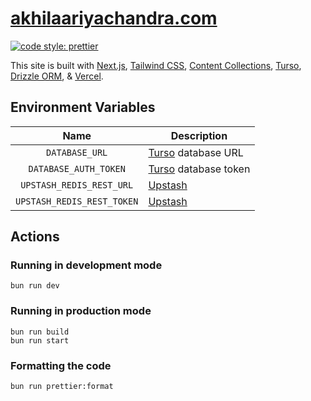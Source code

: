 # [akhilaariyachandra.com](https://akhilaariyachandra.com/)

[![code style: prettier](https://img.shields.io/badge/code_style-prettier-ff69b4.svg?style=flat-square)](https://github.com/prettier/prettier)

This site is built with [Next.js](https://nextjs.org/), [Tailwind CSS](https://tailwindcss.com/), [Content Collections](https://www.content-collections.dev/), [Turso](https://turso.tech/), [Drizzle ORM](https://github.com/drizzle-team/drizzle-orm), & [Vercel](https://vercel.com/home).

## Environment Variables

|            Name            | Description                                 |
| :------------------------: | ------------------------------------------- |
|       `DATABASE_URL`       | [Turso](https://turso.tech/) database URL   |
|   `DATABASE_AUTH_TOKEN`    | [Turso](https://turso.tech/) database token |
|  `UPSTASH_REDIS_REST_URL`  | [Upstash](https://upstash.com/)             |
| `UPSTASH_REDIS_REST_TOKEN` | [Upstash](https://upstash.com/)             |

## Actions

### Running in development mode

```shell
bun run dev
```

### Running in production mode

```shell
bun run build
bun run start
```

### Formatting the code

```shell
bun run prettier:format
```
